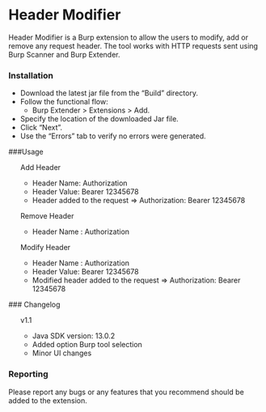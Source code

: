 # Header Modifier
Header Modifier is a Burp extension to allow the users to modify, add or remove any request header. The tool works with HTTP requests sent using Burp Scanner and Burp Extender.
### Installation
* Download the latest jar file from the “Build” directory.
* Follow the functional flow:
    * Burp Extender > Extensions > Add.
* Specify the location of the downloaded Jar file.
* Click “Next”.
* Use the “Errors” tab to verify no errors were generated.

###Usage
<ul>Add Header
    <ul>
      <li>Header Name: Authorization</li>
      <li>Header Value: Bearer 12345678</li>
      <li>Header added to the request &rArr; Authorization: Bearer 12345678</li>
    </ul> 
</ul>
<ul>Remove Header
    <ul>
      <li>Header Name : Authorization</li>
    </ul> 
</ul>
<ul>Modify Header
    <ul>
      <li>Header Name : Authorization</li>
      <li>Header Value: Bearer 12345678</li>
      <li>Modified header added to the request &rArr; Authorization: Bearer 12345678</li>
    </ul> 
</ul>
### Changelog
<ul> v1.1
    <ul>
      <li>Java SDK version: 13.0.2</li>
      <li>Added option Burp tool selection</li>
      <li>Minor UI changes</li>
    </ul> 
</ul> 

### Reporting
Please report any bugs or any features that you recommend should be added to the extension.
